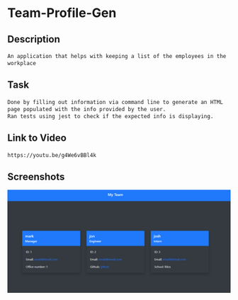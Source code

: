 # Team-Profile-Gen

## Description 
    An application that helps with keeping a list of the employees in the workplace

## Task 
    Done by filling out information via command line to generate an HTML page populated with the info provided by the user.
    Ran tests using jest to check if the expected info is displaying.

## Link to Video
    https://youtu.be/g4We6vBBl4k

## Screenshots 
![screeenshot](./src/Screenshot.png)
